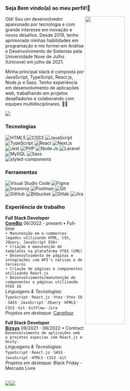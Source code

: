 ### Seja Bem vindo(a) ao meu perfil!👋

<img src="https://raw.githubusercontent.com/MicaelliMedeiros/micaellimedeiros/master/image/computer-illustration.png" width="50%" align="right">

Olá! Sou um desenvolvedor apaixonado por tecnologia e com grande interesse em inovação e novos desafios. Desde 2019, tenho aprimorado minhas habilidades em programação e me formei em Análise e Desenvolvimento de Sistemas pela Universidade Nove de Julho (Uninove) em julho de 2021.

Minha principal stack é composta por JavaScript, TypeScript, React.js, Node.js e Sass. Tenho experiência em desenvolvimento de aplicações web, trabalhando em projetos desafiadores e colaborando com equipes multidisciplinares. 👨‍💻

![](https://komarev.com/ghpvc/?username=JuniorAlvess&style=flat-square&style)

### Tecnologias
![HTML5](https://img.shields.io/badge/HTML5-E34F26?style=for-the-badge&logo=html5&logoColor=white&style)
![CSS3](https://img.shields.io/badge/CSS3-1572B6?style=for-the-badge&logo=css3&logoColor=white&style)
![JavaScript](https://img.shields.io/badge/JavaScript-323330?style=for-the-badge&logo=javascript&logoColor=F7DF1E&style)
![TypeScript](https://img.shields.io/badge/TypeScript-007ACC?style=for-the-badge&logo=typescript&logoColor=white&style)
![React](https://img.shields.io/badge/React-20232A?style=for-the-badge&logo=react&logoColor=61DAFB&style)
![Next.js](https://img.shields.io/badge/Next-20232A?style=for-the-badge&logo=next&logoColor=61DAFB&style)
![Jest](https://img.shields.io/badge/Jest-323330?style=for-the-badge&logo=Jest&logoColor=white&style)
![PHP](https://img.shields.io/badge/PHP-777BB4?style=for-the-badge&logo=php&logoColor=white&style)
![Node.Js](https://img.shields.io/badge/Node.js-43853D?style=for-the-badge&logo=node.js&logoColor=white&style)
![Laravel](https://img.shields.io/badge/Laravel-FF2D20?style=for-the-badge&logo=laravel&logoColor=white&style)
![MySQL](https://img.shields.io/badge/MySQL-00000F?style=for-the-badge&logo=mysql&logoColor=white&style)
![Sass](https://img.shields.io/badge/Sass-CC6699?style=for-the-badge&logo=sass&logoColor=white&style)
![styled-components](https://img.shields.io/badge/styled--components-DB7093?style=for-the-badge&logo=styled-components&logoColor=white&style)

### Ferramentas
![Visual Studio Code](https://img.shields.io/badge/-Visual%20Studio%20Code-333333?style=flat&logo=visual-studio-code&logoColor=007ACC)
![Figma](https://img.shields.io/badge/-Figma-333333?style=flat&logo=figma&logoColor=007ACC)
![Insomnia](https://img.shields.io/badge/-Insomnia-333333?style=flat&logo=insomnia)
![Postman](https://img.shields.io/badge/-Postman-333333?style=flat&logo=postman)
![Git](https://img.shields.io/badge/-Git-333333?style=flat&logo=git)
![GitHub](https://img.shields.io/badge/-GitHub-333333?style=flat&logo=github)
![Bitbucket](https://img.shields.io/badge/-Bitbucket-333333?style=flat&logo=bitbucket)
![Gitlab](https://img.shields.io/badge/GitLab-333333?style=for-the-badge&logo=gitlab&logoColor=white&style)
![Jira](https://img.shields.io/badge/Jira-333333?style=for-the-badge&logo=Jira&logoColor=white&style)

### Experiência de trabalho

**Full Stack Developer** \
[**CoreBiz**](https://www.corebiz.ag/) 06/2022 - present • Full-time \
`• Manutenção em e-commerces legados utilizando HTML, CSS, JQuery, JavaScript ES6+`\
`• Criação e manutenção de templates na plataforma VTEX (CMS)`\
`• Desenvolvimento de páginas e integrações com API’s nativas e de terceiros`\
`• Criação de páginas e componentes utilizando React.js`\
`• Desenvolvimento/manutenção de componentes e páginas utilizando VTEX IO `\
_Linguagens & Tecnologias:_ `TypeScript` · `React.js` · `Vtex` · `Vtex IO` · `SASS` · `JavaScript` · `JQuery` · `HTML5` · `CSS3` · `Git` · `GitFlow` · `Jira`\
_Projetos em destaque:_ [Carrefour](https://www.carrefour.com.br/alameda-servico)

**Full Stack Developer** \
[**Bizsys**](https://www.bizsys.com.br/) 09/2021 - 06/2022 • Contract \
`Desenvolvimento de aplicações web e projetos especias com React.js e Unity.`\
_Linguagens & Tecnologias:_ `TypeScript` · `React.js` · `SASS` · `JavaScript` · `HTML5` · `CSS3` · `Git`\
_Projetos em destaque:_ Black Friday - Mercado Livre

<br />
<div style="display: flex;">
    <img src="https://github-readme-stats.vercel.app/api?username=JuniorAlvess&show_icons=true&theme=dark" /> 
    <img src="https://github-readme-stats.vercel.app/api/top-langs/?username=JuniorAlvess&layout=compact&theme=dark" />
</div>